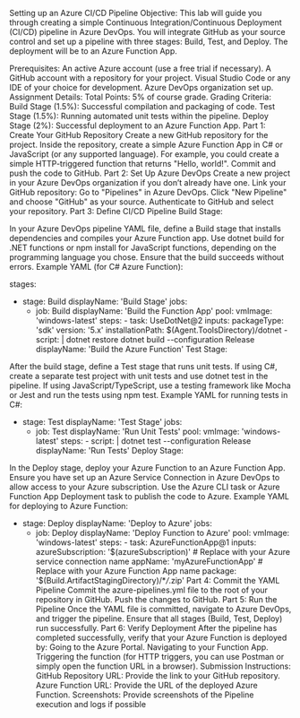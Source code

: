 Setting up an Azure CI/CD Pipeline
Objective:
This lab will guide you through creating a simple Continuous Integration/Continuous Deployment (CI/CD) pipeline in Azure DevOps. You will integrate GitHub as your source control and set up a pipeline with three stages: Build, Test, and Deploy. The deployment will be to an Azure Function App.

Prerequisites:
An active Azure account (use a free trial if necessary).
A GitHub account with a repository for your project.
Visual Studio Code or any IDE of your choice for development.
Azure DevOps organization set up.
Assignment Details:
Total Points: 5% of course grade.
Grading Criteria:
Build Stage (1.5%): Successful compilation and packaging of code.
Test Stage (1.5%): Running automated unit tests within the pipeline.
Deploy Stage (2%): Successful deployment to an Azure Function App.
Part 1: Create Your GitHub Repository
Create a new GitHub repository for the project.
Inside the repository, create a simple Azure Function App in C# or JavaScript (or any supported language).
For example, you could create a simple HTTP-triggered function that returns "Hello, world!".
Commit and push the code to GitHub.
Part 2: Set Up Azure DevOps
Create a new project in your Azure DevOps organization if you don’t already have one.
Link your GitHub repository:
Go to "Pipelines" in Azure DevOps.
Click "New Pipeline" and choose "GitHub" as your source.
Authenticate to GitHub and select your repository.
Part 3: Define CI/CD Pipeline
Build Stage:

In your Azure DevOps pipeline YAML file, define a Build stage that installs dependencies and compiles your Azure Function app.
Use dotnet build for .NET functions or npm install for JavaScript functions, depending on the programming language you chose.
Ensure that the build succeeds without errors.
Example YAML (for C# Azure Function):

stages:

- stage: Build
  displayName: 'Build Stage'
  jobs:
  - job: Build
    displayName: 'Build the Function App'
    pool:
    vmImage: 'windows-latest'
    steps: - task: UseDotNet@2
    inputs:
    packageType: 'sdk'
    version: '5.x'
    installationPath: $(Agent.ToolsDirectory)/dotnet - script: |
    dotnet restore
    dotnet build --configuration Release
    displayName: 'Build the Azure Function'
    Test Stage:

After the build stage, define a Test stage that runs unit tests.
If using C#, create a separate test project with unit tests and use dotnet test in the pipeline.
If using JavaScript/TypeScript, use a testing framework like Mocha or Jest and run the tests using npm test.
Example YAML for running tests in C#:

- stage: Test
  displayName: 'Test Stage'
  jobs:
  - job: Test
    displayName: 'Run Unit Tests'
    pool:
    vmImage: 'windows-latest'
    steps: - script: |
    dotnet test --configuration Release
    displayName: 'Run Tests'
    Deploy Stage:

In the Deploy stage, deploy your Azure Function to an Azure Function App.
Ensure you have set up an Azure Service Connection in Azure DevOps to allow access to your Azure subscription.
Use the Azure CLI task or Azure Function App Deployment task to publish the code to Azure.
Example YAML for deploying to Azure Function:

- stage: Deploy
  displayName: 'Deploy to Azure'
  jobs:
  - job: Deploy
    displayName: 'Deploy Function to Azure'
    pool:
    vmImage: 'windows-latest'
    steps: - task: AzureFunctionApp@1
    inputs:
    azureSubscription: '$(azureSubscription)'  # Replace with your Azure service connection name
        appName: 'myAzureFunctionApp'               # Replace with your Azure Function App name
        package: '$(Build.ArtifactStagingDirectory)/\*_/_.zip'
    Part 4: Commit the YAML Pipeline
    Commit the azure-pipelines.yml file to the root of your repository in GitHub.
    Push the changes to GitHub.
    Part 5: Run the Pipeline
    Once the YAML file is committed, navigate to Azure DevOps, and trigger the pipeline.
    Ensure that all stages (Build, Test, Deploy) run successfully.
    Part 6: Verify Deployment
    After the pipeline has completed successfully, verify that your Azure Function is deployed by:
    Going to the Azure Portal.
    Navigating to your Function App.
    Triggering the function (for HTTP triggers, you can use Postman or simply open the function URL in a browser).
    Submission Instructions:
    GitHub Repository URL: Provide the link to your GitHub repository.
    Azure Function URL: Provide the URL of the deployed Azure Function.
    Screenshots: Provide screenshots of the Pipeline execution and logs if possible
